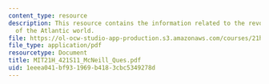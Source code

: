 ```yaml
---
content_type: resource
description: This resource contains the information related to the revolutionary mosquitoes
  of the Atlantic world.
file: https://ol-ocw-studio-app-production.s3.amazonaws.com/courses/21h-421-introduction-to-environmental-history-spring-2011/1eeea041bf931969b4183cbc5349278d_MIT21H_421S11_McNeill_Ques.pdf
file_type: application/pdf
resourcetype: Document
title: MIT21H_421S11_McNeill_Ques.pdf
uid: 1eeea041-bf93-1969-b418-3cbc5349278d
---
```

